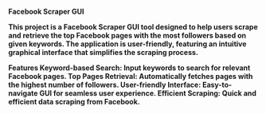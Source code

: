 <b> Facebook Scraper GUI <b>

This project is a Facebook Scraper GUI tool designed to help users scrape and retrieve the top Facebook pages with the most followers based on given keywords. The application is user-friendly, featuring an intuitive graphical interface that simplifies the scraping process.

Features
Keyword-based Search: Input keywords to search for relevant Facebook pages.
Top Pages Retrieval: Automatically fetches pages with the highest number of followers.
User-friendly Interface: Easy-to-navigate GUI for seamless user experience.
Efficient Scraping: Quick and efficient data scraping from Facebook.
